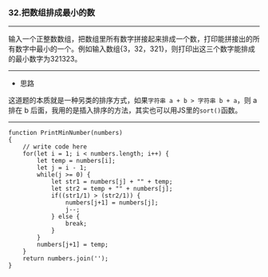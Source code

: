 ### 32.把数组排成最小的数

---

输入一个正整数数组，把数组里所有数字拼接起来排成一个数，打印能拼接出的所有数字中最小的一个。例如输入数组{3，32，321}，则打印出这三个数字能排成的最小数字为321323。

---

* 思路

这道题的本质就是一种另类的排序方式，如果`字符串 a + b > 字符串 b + a`，则 a 排在 b 后面，我用的是插入排序的方法，其实也可以用JS里的`sort()`函数。

---

``` JS
function PrintMinNumber(numbers)
{
    // write code here
    for(let i = 1; i < numbers.length; i++) {
        let temp = numbers[i];
        let j = i - 1;
        while(j >= 0) {
            let str1 = numbers[j] + "" + temp;
            let str2 = temp + "" + numbers[j];
            if((str1/1) > (str2/1)) {
                numbers[j+1] = numbers[j];
                j--;
            } else {
                break;
            }
        }
        numbers[j+1] = temp;
    }
    return numbers.join('');
}
```

